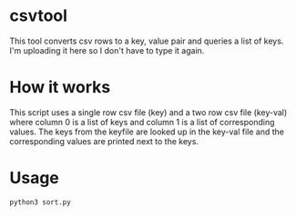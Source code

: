 # csvtool
This tool converts csv rows to a key, value pair and queries a list of keys. I'm uploading it here so I don't have to type it again.
# How it works
This script uses a single row csv file (key) and a two row csv file (key-val) where column 0 is a list of keys and column 1 is a list of corresponding values. The keys from the keyfile are looked up in the key-val file and the corresponding values are printed next to the keys.
# Usage
```python3 sort.py```
